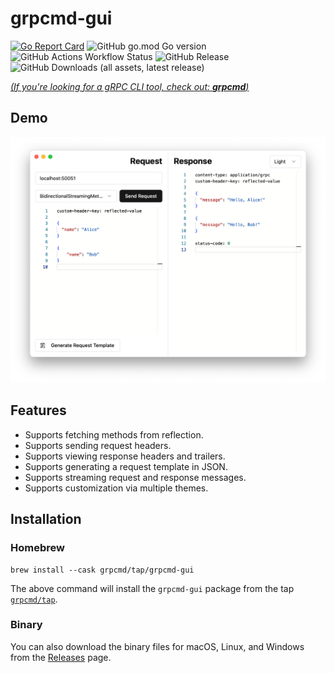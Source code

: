 # grpcmd-gui

[![Go Report Card](https://goreportcard.com/badge/github.com/grpcmd/grpcmd-gui)](https://goreportcard.com/report/github.com/grpcmd/grpcmd-gui)
![GitHub go.mod Go version](https://img.shields.io/github/go-mod/go-version/grpcmd/grpcmd-gui)
![GitHub Actions Workflow Status](https://img.shields.io/github/actions/workflow/status/grpcmd/grpcmd-gui/test.yml)
![GitHub Release](https://img.shields.io/github/v/release/grpcmd/grpcmd-gui)
![GitHub Downloads (all assets, latest release)](https://img.shields.io/github/downloads-pre/grpcmd/grpcmd-gui/latest/total)

[*(If you're looking for a gRPC CLI tool, check out: **grpcmd**)*](https://github.com/grpcmd/grpcmd)

## Demo
![Demo](./demo.png)

## Features
- Supports fetching methods from reflection.
- Supports sending request headers.
- Supports viewing response headers and trailers.
- Supports generating a request template in JSON.
- Supports streaming request and response messages.
- Supports customization via multiple themes.

## Installation

### Homebrew
    brew install --cask grpcmd/tap/grpcmd-gui
The above command will install the `grpcmd-gui` package from the tap [`grpcmd/tap`](https://github.com/grpcmd/homebrew-tap).

### Binary
You can also download the binary files for macOS, Linux, and Windows from the [Releases](https://github.com/grpcmd/grpcmd-gui/releases) page.
